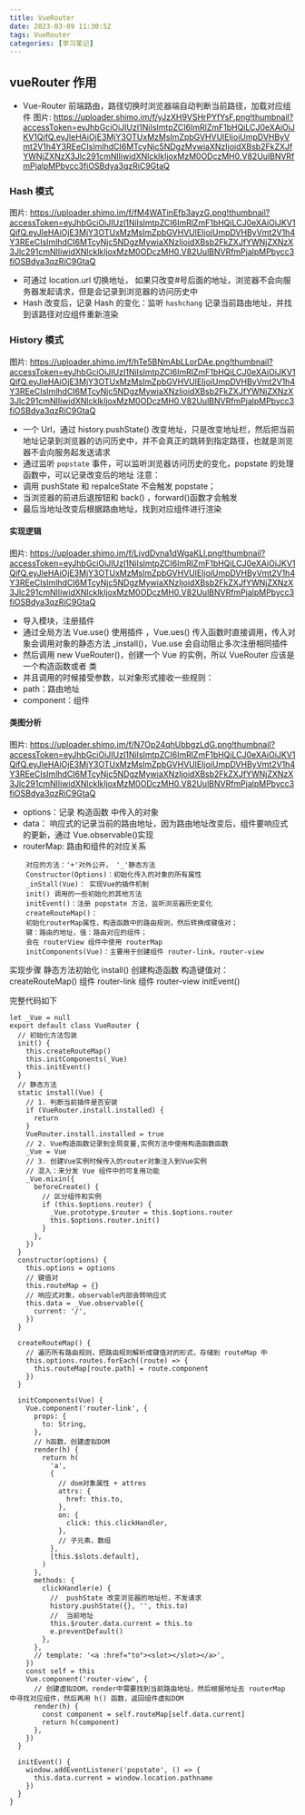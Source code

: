 ```yaml
---
title: VueRouter
date: 2023-03-09 11:30:52
tags: VueRouter
categories: [学习笔记]
---
```


## vueRouter 作用

- Vue-Router 前端路由，路径切换时浏览器端自动判断当前路径，加载对应组件
  图片: https://uploader.shimo.im/f/yJzXH9VSHrPYfYsF.png!thumbnail?accessToken=eyJhbGciOiJIUzI1NiIsImtpZCI6ImRlZmF1bHQiLCJ0eXAiOiJKV1QifQ.eyJleHAiOjE3MjY3OTUxMzMsImZpbGVHVUlEIjoiUmpDVHByVmt2V1h4Y3REeCIsImlhdCI6MTcyNjc5NDgzMywiaXNzIjoidXBsb2FkZXJfYWNjZXNzX3Jlc291cmNlIiwidXNlcklkIjoxMzM0ODczMH0.V82UulBNVRfmPjalpMPbycc3fiOSBdya3qzRiC9GtaQ

### Hash 模式

图片: https://uploader.shimo.im/f/fM4WATinEfb3ayzG.png!thumbnail?accessToken=eyJhbGciOiJIUzI1NiIsImtpZCI6ImRlZmF1bHQiLCJ0eXAiOiJKV1QifQ.eyJleHAiOjE3MjY3OTUxMzMsImZpbGVHVUlEIjoiUmpDVHByVmt2V1h4Y3REeCIsImlhdCI6MTcyNjc5NDgzMywiaXNzIjoidXBsb2FkZXJfYWNjZXNzX3Jlc291cmNlIiwidXNlcklkIjoxMzM0ODczMH0.V82UulBNVRfmPjalpMPbycc3fiOSBdya3qzRiC9GtaQ

- 可通过 location.url 切换地址， 如果只改变#号后面的地址，浏览器不会向服务器发起请求，但是会记录到浏览器的访问历史中
- Hash 改变后，记录 Hash 的变化：监听 `hashchang` 记录当前路由地址，并找到该路径对应组件重新渲染

### History 模式

图片: https://uploader.shimo.im/f/hTe5BNmAbLLorDAe.png!thumbnail?accessToken=eyJhbGciOiJIUzI1NiIsImtpZCI6ImRlZmF1bHQiLCJ0eXAiOiJKV1QifQ.eyJleHAiOjE3MjY3OTUxMzMsImZpbGVHVUlEIjoiUmpDVHByVmt2V1h4Y3REeCIsImlhdCI6MTcyNjc5NDgzMywiaXNzIjoidXBsb2FkZXJfYWNjZXNzX3Jlc291cmNlIiwidXNlcklkIjoxMzM0ODczMH0.V82UulBNVRfmPjalpMPbycc3fiOSBdya3qzRiC9GtaQ

- 一个 Url，通过 history.pushState() 改变地址，只是改变地址栏，然后把当前地址记录到浏览器的访问历史中，并不会真正的跳转到指定路径，也就是浏览器不会向服务起发送请求
- 通过监听 `popstate` 事件，可以监听浏览器访问历史的变化，popstate 的处理函数中，可以记录改变后的地址
  注意：
- 调用 pushState 和 repalceState 不会触发 popstate；
- 当浏览器的前进后退按钮和 back() ，forward()函数才会触发
- 最后当地址改变后根据路由地址，找到对应组件进行渲染

#### 实现逻辑

图片: https://uploader.shimo.im/f/LjvdDvna1dWgaKLl.png!thumbnail?accessToken=eyJhbGciOiJIUzI1NiIsImtpZCI6ImRlZmF1bHQiLCJ0eXAiOiJKV1QifQ.eyJleHAiOjE3MjY3OTUxMzMsImZpbGVHVUlEIjoiUmpDVHByVmt2V1h4Y3REeCIsImlhdCI6MTcyNjc5NDgzMywiaXNzIjoidXBsb2FkZXJfYWNjZXNzX3Jlc291cmNlIiwidXNlcklkIjoxMzM0ODczMH0.V82UulBNVRfmPjalpMPbycc3fiOSBdya3qzRiC9GtaQ

- 导入模块，注册插件
- 通过全局方法 Vue.use() 使用插件 ，Vue.ues() 传入函数时直接调用，传入对象会调用对象的静态方法 \_install()，Vue.use 会自动阻止多次注册相同插件
- 然后调用 new VueRouter()，创建一个 Vue 的实例，所以 VueRouter 应该是一个构造函数或者 类
- 并且调用的时候接受参数，以对象形式接收一些规则：
- path：路由地址
- component：组件

#### 类图分析

图片: https://uploader.shimo.im/f/N7Op24qhUbbgzLdG.png!thumbnail?accessToken=eyJhbGciOiJIUzI1NiIsImtpZCI6ImRlZmF1bHQiLCJ0eXAiOiJKV1QifQ.eyJleHAiOjE3MjY3OTUxMzMsImZpbGVHVUlEIjoiUmpDVHByVmt2V1h4Y3REeCIsImlhdCI6MTcyNjc5NDgzMywiaXNzIjoidXBsb2FkZXJfYWNjZXNzX3Jlc291cmNlIiwidXNlcklkIjoxMzM0ODczMH0.V82UulBNVRfmPjalpMPbycc3fiOSBdya3qzRiC9GtaQ

- options：记录 构造函数 中传入的对象
- data： 响应式的记录当前的路由地址，因为路由地址改变后，组件要响应式的更新，通过 Vue.observable()实现
- routerMap: 路由和组件的对应关系

```JS
    对应的方法：'+'对外公开， '_'静态方法
    Constructor(Options)：初始化传入的对象的所有属性
    _inStall(Vue)： 实现Vue的插件机制
    init() 调用的一些初始化的其他方法
    initEvent()：注册 popstate 方法，监听浏览器历史变化
    createRouteMap()：
    初始化routerMap属性，构造函数中的路由规则，然后转换成键值对；
    键：路由的地址，值：路由对应的组件；
    会在 routerView 组件中使用 routerMap
    initComponents(Vue)：主要用于创建组件 router-link，router-view
```

实现步骤
静态方法初始化 install()
创建构造函数
构造键值对：createRouteMap()
组件 router-link
组件 router-view
initEvent()

完整代码如下

```JS
let _Vue = null
export default class VueRouter {
  // 初始化方法包装
  init() {
    this.createRouteMap()
    this.initComponents(_Vue)
    this.initEvent()
  }
  // 静态方法
  static install(Vue) {
    // 1. 判断当前插件是否安装
    if (VueRouter.install.installed) {
      return
    }
    VueRouter.install.installed = true
    // 2. Vue构造函数记录到全局变量,实例方法中使用构造函数函数
    _Vue = Vue
    // 3. 创建Vue实例时候传入的router对象注入到Vue实例
    // 混入：来分发 Vue 组件中的可复用功能
    _Vue.mixin({
      beforeCreate() {
        // 区分组件和实例
        if (this.$options.router) {
          _Vue.prototype.$router = this.$options.router
          this.$options.router.init()
        }
      },
    })
  }
  constructor(options) {
    this.options = options
    // 键值对
    this.routeMap = {}
    // 响应式对象，observable内部会转响应式
    this.data = _Vue.observable({
      current: '/',
    })
  }

  createRouteMap() {
    // 遍历所有路由规则，把路由规则解析成键值对的形式，存储到 routeMap 中
    this.options.routes.forEach((route) => {
      this.routeMap[route.path] = route.component
    })
  }

  initComponents(Vue) {
    Vue.component('router-link', {
      props: {
        to: String,
      },
      // h函数，创建虚拟DOM
      render(h) {
        return h(
          'a',
          {
            // dom对象属性 + attres
            attrs: {
              href: this.to,
            },
            on: {
              click: this.clickHandler,
            },
            // 子元素，数组
          },
          [this.$slots.default],
        )
      },
      methods: {
        clickHandler(e) {
          //  pushState 改变浏览器的地址栏，不发请求
          history.pushState({}, '', this.to)
          //  当前地址
          this.$router.data.current = this.to
          e.preventDefault()
        },
      },
      // template: '<a :href="to"><slot></slot></a>',
    })
    const self = this
    Vue.component('router-view', {
      // 创建虚拟DOM，render中需要找到当前路由地址，然后根据地址去 routerMap 中寻找对应组件，然后再用 h() 函数，返回组件虚拟DOM
      render(h) {
        const component = self.routeMap[self.data.current]
        return h(component)
      },
    })
  }

  initEvent() {
    window.addEventListener('popstate', () => {
      this.data.current = window.location.pathname
    })
  }
}
```
